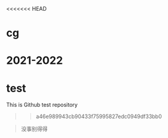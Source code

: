 <<<<<<< HEAD
# cg
2021-2022
=======
# test
This is Github test repository
>> a46e989943cb90433f75995827edc0949df33bb0

>没事别得得 